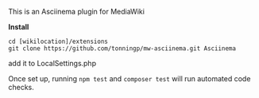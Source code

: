 This is an Asciinema plugin for MediaWiki

**Install**
	
	cd [wikilocation]/extensions
	git clone https://github.com/tonningp/mw-asciinema.git Asciinema

add it to LocalSettings.php

Once set up, running `npm test` and `composer test` will run automated code checks.
